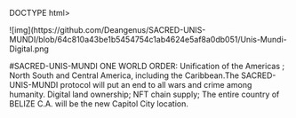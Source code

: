 DOCTYPE html>
<head>
  <body>
![img](https://github.com/Deangenus/SACRED-UNIS-MUNDI/blob/64c810a43be1b5454754c1ab4624e5af8a0db051/Unis-Mundi-Digital.png

#SACRED-UNIS-MUNDI
ONE WORLD ORDER: Unification of the Americas ; North South and Central America, including the Caribbean.The SACRED-UNIS-MUNDI protocol will put an end to all wars and crime among humanity. Digital land ownership; NFT chain supply; The entire country of BELIZE C.A. will be the new Capitol City location.
